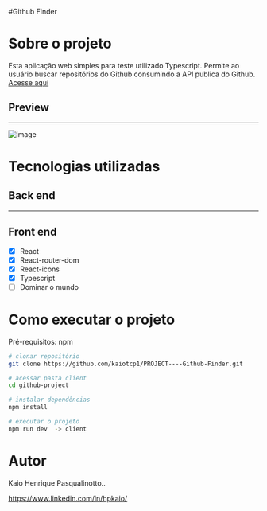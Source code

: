 #Github Finder

# Sobre o projeto

Esta aplicação web simples para teste utilizado Typescript. Permite ao usuário buscar repositórios do Github consumindo a API publica do Github. [Acesse aqui](https://projectgithubfinder.netlify.app)

## Preview
-----------
![image](https://github.com/kaiotcp1/PROJECT----Github-Finder/assets/31595749/55195736-dd14-4b4a-b6ef-d986b7909e05)





# Tecnologias utilizadas
## Back end
-----
## Front end
 - [x] React
 - [x] React-router-dom
 - [x] React-icons
 - [x] Typescript
 - [ ] Dominar o mundo

# Como executar o projeto

Pré-requisitos: npm 

```bash
# clonar repositório
git clone https://github.com/kaiotcp1/PROJECT----Github-Finder.git

# acessar pasta client
cd github-project

# instalar dependências
npm install

# executar o projeto
npm run dev  -> client

```

# Autor

Kaio Henrique Pasqualinotto..

https://www.linkedin.com/in/hpkaio/

